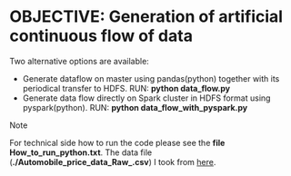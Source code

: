 # OBJECTIVE: Generation of artificial continuous flow of data
Two alternative options are available: 
* Generate dataflow on master using pandas(python) together with its periodical transfer to HDFS. RUN: **python data_flow.py**
* Generate data flow directly on Spark cluster in HDFS format using pyspark(python). RUN: **python data_flow_with_pyspark.py**
> [!NOTE]
> For technical side how to run the code please see the **file How_to_run_python.txt**.
> The data file (**./Automobile_price_data_Raw_.csv**) I took from [here](https://github.com/MicrosoftLearning/Principles-of-Machine-Learning-Python/blob/master/Module7/Automobile%20price%20data%20_Raw_.csv).

